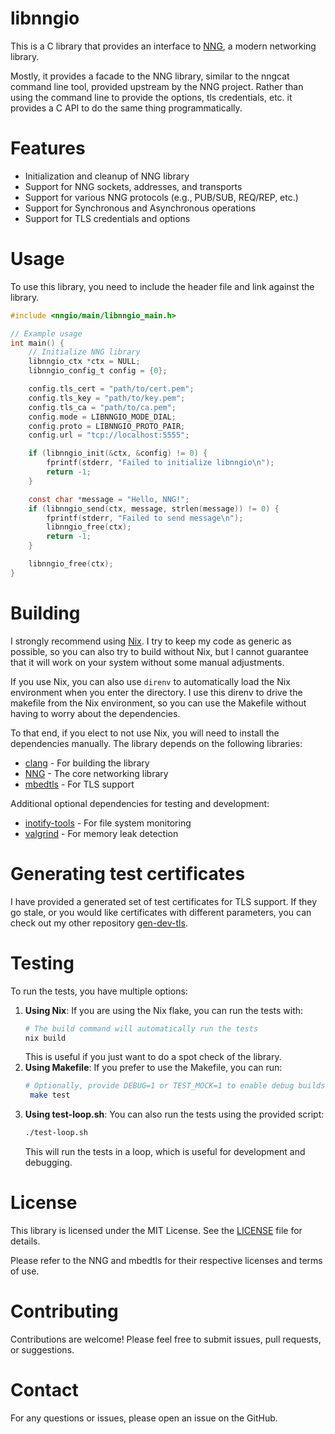 # libnngio

This is a C library that provides an interface to [NNG](https://nng.nanomsg.org/), a modern networking library.

Mostly, it provides a facade to the NNG library, similar to the nngcat command line tool,
provided upstream by the NNG project. Rather than using the command line to provide the
options, tls credentials, etc. it provides a C API to do the same thing programmatically.

# Features

- Initialization and cleanup of NNG library
- Support for NNG sockets, addresses, and transports
- Support for various NNG protocols (e.g., PUB/SUB, REQ/REP, etc.)
- Support for Synchronous and Asynchronous operations
- Support for TLS credentials and options

# Usage

To use this library, you need to include the header file and link against the library.

```c
#include <nngio/main/libnngio_main.h>

// Example usage
int main() {
    // Initialize NNG library
    libnngio_ctx *ctx = NULL;
    libnngio_config_t config = {0};

    config.tls_cert = "path/to/cert.pem";
    config.tls_key = "path/to/key.pem";
    config.tls_ca = "path/to/ca.pem";
    config.mode = LIBNNGIO_MODE_DIAL;
    config.proto = LIBNNGIO_PROTO_PAIR;
    config.url = "tcp://localhost:5555";

    if (libnngio_init(&ctx, &config) != 0) {
        fprintf(stderr, "Failed to initialize libnngio\n");
        return -1;
    }

    const char *message = "Hello, NNG!";
    if (libnngio_send(ctx, message, strlen(message)) != 0) {
        fprintf(stderr, "Failed to send message\n");
        libnngio_free(ctx);
        return -1;
    }

    libnngio_free(ctx);
}
```

# Building

I strongly recommend using [Nix](https://nixos.org/). I try to keep my code as
generic as possible, so you can also try to build without Nix, but I cannot
guarantee that it will work on your system without some manual adjustments.

If you use Nix, you can also use `direnv` to automatically load the Nix
environment when you enter the directory. I use this direnv to drive the
makefile from the Nix environment, so you can use the Makefile without having
to worry about the dependencies.

To that end, if you elect to not use Nix, you will need to install the
dependencies manually. The library depends on the following libraries:

- [clang](https://clang.llvm.org/) - For building the library
- [NNG](https://nng.nanomsg.org/) - The core networking library
- [mbedtls](https://tls.mbed.org/) - For TLS support

Additional optional dependencies for testing and development:

- [inotify-tools](https://github.com/inotify-tools/inotify-tools) - For file system monitoring
- [valgrind](http://valgrind.org/) - For memory leak detection

# Generating test certificates

I have provided a generated set of test certificates for TLS support. If they
go stale, or you would like certificates with different parameters, you can
check out my other repository [gen-dev-tls](https://github.com/jesseDMoore1994/gen-dev-tls).

# Testing

To run the tests, you have multiple options:

1. **Using Nix**: If you are using the Nix flake, you can run the tests with:
   ```bash
   # The build command will automatically run the tests
   nix build
   ```
   This is useful if you just want to do a spot check of the library.
2. **Using Makefile**: If you prefer to use the Makefile, you can run:
   ```bash
   # Optionally, provide DEBUG=1 or TEST_MOCK=1 to enable debug builds or mock testing
    make test
    ```
3. **Using test-loop.sh**: You can also run the tests using the provided script:
   ```bash
   ./test-loop.sh
   ```
   This will run the tests in a loop, which is useful for development and debugging.


# License

This library is licensed under the MIT License. See the [LICENSE](LICENSE.txt) file for details.

Please refer to the NNG and mbedtls for their respective licenses and terms of use.

# Contributing

Contributions are welcome! Please feel free to submit issues, pull requests, or suggestions.

# Contact

For any questions or issues, please open an issue on the GitHub.
